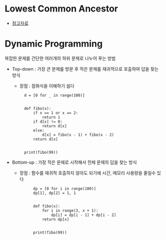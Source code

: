# Lowest Common Ancestor
- [참고자료](https://velog.io/@shiningcastle/%EC%B5%9C%EC%86%8C-%EA%B3%B5%ED%86%B5-%EC%A1%B0%EC%83%81-%EC%95%8C%EA%B3%A0%EB%A6%AC%EC%A6%98)

# Dynamic Programming
복잡한 문제를 간단한 여러개의 하위 문제로 나누어 푸는 방법
  - Top-down : 가장 큰 문제를 방문 후 작은 문제를 재귀적으로 호출하여 답을 찾는 방식
    - 장점 : 점화식을 이해하기 쉽다
    

            d = [0 for _ in range(100)]
            
            
            def fibo(x):
                if x == 1 or x == 2:
                    return 1
                if d[x] != 0:
                    return d[x]
                else:
                    d[x] = fibo(x - 1) + fibo(x - 2)
                return d[x]
            
            
            print(fibo(99))


  - Bottom-up : 가장 작은 문제로 시작해서 전체 문제의 답을 찾는 방식
    - 장점 : 함수를 재귀적 호출하지 않아도 되기에 시간, 메모리 사용량을 줄일수 있다
    

                dp = [0 for i in range(100)]
                dp[1], dp[2] = 1, 1
                
                
                def fibo(x):
                    for i in range(3, x + 1):
                        dp[i] = dp[i - 1] + dp[i - 2]
                    return dp[x]
                
                
                print(fibo(99))
